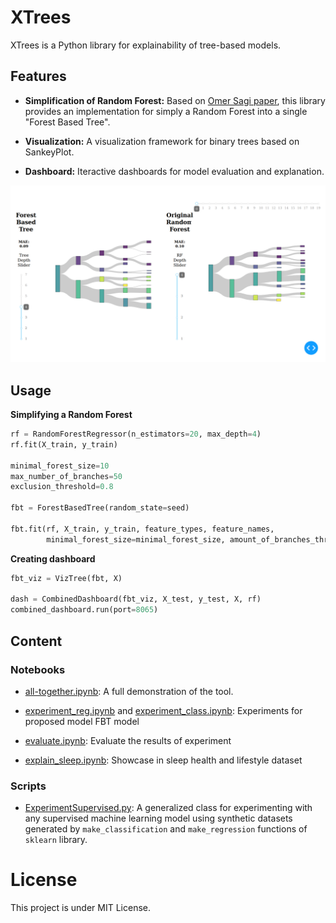 # XTrees

XTrees is a Python library for explainability of tree-based models.

## Features

- **Simplification of Random Forest:** Based on [Omer Sagi paper](https://www.sciencedirect.com/science/article/pii/S1566253519307869?via%3Dihub), this library provides an implementation for simply a Random Forest into a single "Forest Based Tree".

- **Visualization:** A visualization framework for binary trees based on SankeyPlot.

- **Dashboard:** Iteractive dashboards for model evaluation and explanation.

![Combined dashboard](./reports/combined_dash.png?raw=true)

## Usage

**Simplifying a Random Forest**
```python
rf = RandomForestRegressor(n_estimators=20, max_depth=4)
rf.fit(X_train, y_train)

minimal_forest_size=10
max_number_of_branches=50
exclusion_threshold=0.8

fbt = ForestBasedTree(random_state=seed)

fbt.fit(rf, X_train, y_train, feature_types, feature_names, 
        minimal_forest_size=minimal_forest_size, amount_of_branches_threshold=max_number_of_branches, exclusion_threshold=exclusion_threshold)
```

**Creating dashboard**
```python
fbt_viz = VizTree(fbt, X)

dash = CombinedDashboard(fbt_viz, X_test, y_test, X, rf)
combined_dashboard.run(port=8065)
```

## Content

### Notebooks

- [all-together.ipynb](./all-together.ipynb): A full demonstration of the tool.

- [experiment_reg.ipynb](./experiment_reg.ipynb) and [experiment_class.ipynb](./experiment_class.ipynb): Experiments for proposed model FBT model

- [evaluate.ipynb](./evaluate.ipynb): Evaluate the results of experiment

- [explain_sleep.ipynb](./explain_sleep.ipynb): Showcase in sleep health and lifestyle dataset

### Scripts
- [ExperimentSupervised.py](./src/experiments/ExperimentSupervised.py): A generalized class for experimenting with any supervised machine learning model using synthetic datasets generated by `make_classification` and `make_regression` functions of `sklearn` library.


# License
This project is under MIT License.